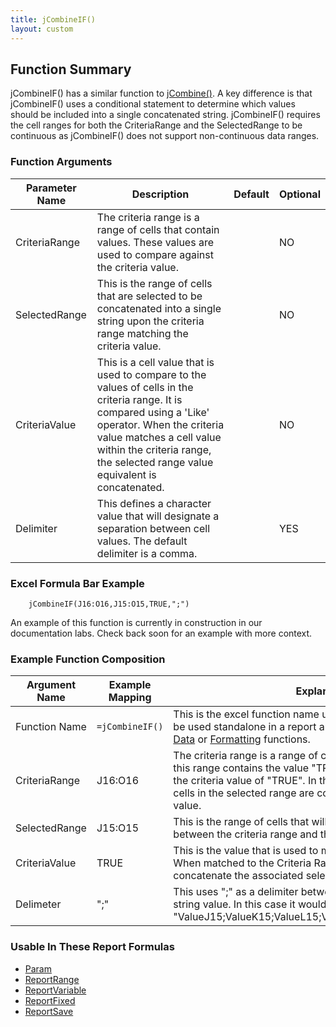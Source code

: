 ```yaml
---
title: jCombineIF()
layout: custom
---
```


## Function Summary

jCombineIF() has a similar function to [jCombine()](jCombine_61702542). A key difference is that jCombineIF() uses a conditional statement to determine which values should be included into a single concatenated string. jCombineIF() requires the cell ranges for both the CriteriaRange and the SelectedRange to be continuous as jCombineIF() does not support non-continuous data ranges.

### Function Arguments

| Parameter Name | Description                                                                                                              | Default | Optional |
|----------------|--------------------------------------------------------------------------------------------------------------------------|---------|----------|
| CriteriaRange  | The criteria range is a range of cells that contain values. These values are used to compare against the criteria value. |         | NO       |
| SelectedRange  | This is the range of cells that are selected to be concatenated into a single string upon the criteria range matching the criteria value.|         | NO       |
| CriteriaValue  | This is a cell value that is used to compare to the values of cells in the criteria range. It is compared using a 'Like' operator. When the criteria value matches a cell value within the criteria range, the selected range value equivalent is concatenated.                         |         | NO       |
| Delimiter      | This defines a character value that will designate a separation between cell values. The default delimiter is a comma.   |         | YES      |

### Excel Formula Bar Example

```Excel
    jCombineIF(J16:O16,J15:O15,TRUE,";")
```
An example of this function is currently in construction in our documentation labs. Check back soon for an example with more context.

### Example Function Composition

| Argument Name | Example Mapping | Explanation |
|---------------|-----------------|-------------|
|Function Name  | `=jCombineIF()`   |This is the excel function name used to call the function. It can be used standalone in a report and can be embedded inside of [Data](Data-Functions-Landing.html) or [Formatting](Formatting-Functions-Landing.html) functions.   |
|CriteriaRange  | J16:O16        |The criteria range is a range of cells with values. When a cell in this range contains the value "TRUE" it is therefore matched to the criteria value of "TRUE". In this instance, the values of the cells in the selected range are concatenated into a single string value. |
|SelectedRange  | J15:O15        |This is the range of cells that will be concatenated upon a match between the criteria range and the criteria value.|
|CriteriaValue  | TRUE           | This is the value that is used to match to the Criteria range. When matched to the Criteria Range, jCombineIF will concatenate the associated selected range values. |
|Delimeter      | ";"            |This uses ";" as a delimiter between values in the concatenated string value. In this case it would look like this "ValueJ15;ValueK15;ValueL15;ValueM15;ValueN15;ValueO15".|

### Usable In These Report Formulas 

* [Param](Param_81756186.html)
* [ReportRange](ReportRange_61702199.html) 
* [ReportVariable](ReportVariable_61702201.html)
* [ReportFixed](ReportFixed_61702203.html)
* [ReportSave](ReportSave_61702554.html)
